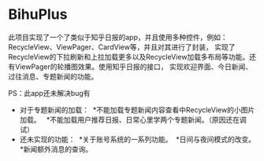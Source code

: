 # BihuPlus
此项目实现了一个了类似于知乎日报的app，并且使用多种控件，例如：RecycleView、ViewPager、CardView等，并且对其进行了封装，
实现了RecycleView的下拉刷新和上拉加载更多以及RecycleView加载多布局等功能。还有ViewPager的轮播图效果。使用知乎日报的接口，
实现欢迎界面、今日新闻、过往消息、专题新闻的功能。

PS：此app还未解决bug有
* 对于专题新闻的加载：
  *不能加载专题新闻内容查看中RecycleView的小图片加载。
    *不能加载用户推荐日报、日常心里学两个专题新闻。（原因还在调试）
* 还未实现的功能：
  *关于账号系统的一系列功能。
  *日间与夜间模式的改变。
  *新闻额外消息的查询。
